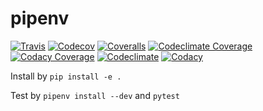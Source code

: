 # pipenv

[![Travis](https://travis-ci.com/jxltom/pipenv.svg?branch=master)](https://travis-ci.com/jxltom/pipenv)
[![Codecov](https://codecov.io/gh/jxltom/pipenv/branch/master/graph/badge.svg)](https://codecov.io/gh/jxltom/pipenv)
[![Coveralls](https://coveralls.io/repos/github/jxltom/pipenv/badge.svg?branch=master)](https://coveralls.io/github/jxltom/pipenv?branch=master)
[![Codeclimate Coverage](https://api.codeclimate.com/v1/badges/0abf6e8c332415b521af/test_coverage)](https://codeclimate.com/repos/5c0260015804b40298000cd2/test_coverage)
[![Codacy Coverage](https://api.codacy.com/project/badge/Coverage/a2193d122a774f4bbe77caba63c8c399)](https://www.codacy.com/app/jxltom/pipenv?utm_source=github.com&utm_medium=referral&utm_content=jxltom/pipenv&utm_campaign=Badge_Coverage)
[![Codeclimate](https://api.codeclimate.com/v1/badges/0abf6e8c332415b521af/maintainability)](https://codeclimate.com/repos/5c0260015804b40298000cd2/maintainability)
[![Codacy](https://api.codacy.com/project/badge/Grade/a2193d122a774f4bbe77caba63c8c399)](https://www.codacy.com/app/jxltom/pipenv?utm_source=github.com&amp;utm_medium=referral&amp;utm_content=jxltom/pipenv&amp;utm_campaign=Badge_Grade)

Install by ```pip install -e .```

Test by ```pipenv install --dev``` and ```pytest```
